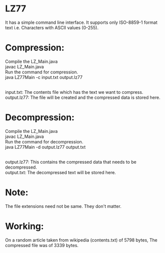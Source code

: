 # LZ77
It has a simple command line interface.
It supports only ISO-8859-1 format text i.e. Characters with ASCII values (0-255).

# Compression:
Compile the LZ_Main.java<br>
  javac LZ_Main.java<br>
Run the command for compression.<br>
  java LZ77Main -c input.txt output.lz77<br><br>
  
input.txt: The contents file which has the text we want to compress.<br>
output.lz77: The file will be created and the compressed data is stored here.<br>

# Decompression:
Compile the LZ_Main.java<br>
  javac LZ_Main.java<br>
Run the command for decompression.<br>
  java LZ77Main -d output.lz77 output.txt<br><br>

output.lz77: This contains the compressed data that needs to be decompressed.<br>
output.txt: The decompressed text will be stored here.<br>

# Note:
  The file extensions need not be same. They don't matter.
# Working:
On a random article taken from wikipedia (contents.txt) of 5798 bytes, The compressed file was of 3339 bytes.
